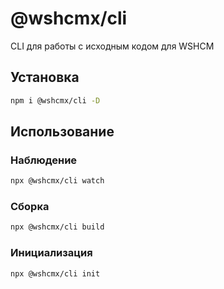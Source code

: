 # @wshcmx/cli

CLI для работы с исходным кодом для WSHCM

## Установка

```bash
npm i @wshcmx/cli -D
```

## Использование

### Наблюдение

```bash
npx @wshcmx/cli watch
```

### Сборка

```bash
npx @wshcmx/cli build
```

### Инициализация

```bash
npx @wshcmx/cli init
```
